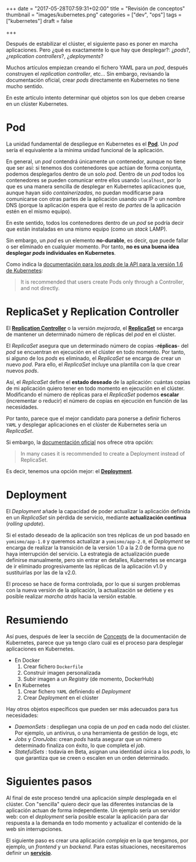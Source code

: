 +++
date = "2017-05-28T07:59:31+02:00"
title = "Revisión de conceptos"
thumbnail = "images/kubernetes.png"
categories = ["dev", "ops"]
tags = ["kubernetes"]
draft = false

+++

Después de estabilizar el clúster, el siguiente paso es poner en marcha aplicaciones. Pero ¿qué es exactamente lo que hay que desplegar?: ¿_pods_?, ¿_replication controllers_?, ¿_deployments_?

Muchos artículos empiezan creando el fichero YAML para un _pod_, después construyen el _replication controller_, etc... Sin embargo, revisando la documentación oficial, crear _pods_ directamente en Kubernetes no tiene mucho sentido.

En este artículo intento determinar qué objetos son los que deben crearse en un clúster Kubernetes.
<!--more-->

# Pod

La unidad fundamental de despliegue en Kubernetes es el [**Pod**](https://kubernetes.io/docs/concepts/workloads/pods/pod-overview/). Un _pod_ sería el equivalente a la mínima unidad funcional de la aplicación.

En general, un _pod_ contendrá únicamente un contenedor, aunque no tiene que ser así: si tenemos dos contenedores que actúan de forma conjunta, podemos desplegarlos dentro de un solo _pod_. Dentro de un _pod_ todos los contenedores se pueden comunicar entre ellos usando `localhost`, por lo que es una manera sencilla de desplegar en Kubernetes aplicaciones que, aunque hayan sido _containerizadas_, no puedan modificarse para comunicarse con otras partes de la aplicación usando una IP o un nombre DNS (porque la aplicación espera que el resto de _partes_ de la aplicación estén en el mismo equipo).

En este sentido, todos los contenedores dentro de un _pod_ se podría decir que están instaladas en una mismo equipo (como un _stack_ LAMP).

Sin embargo, un _pod_ es un elemento **no-durable**, es decir, que puede fallar o ser eliminado en cualquier momento. Por tanto, **no es una buena idea desplegar _pods_ individuales en Kubernetes**.

Como indica la [documentación para los _pods_ de la API para la versión 1.6 de Kubernetes](https://kubernetes.io/docs/api-reference/v1.6/#pod-v1-core):

> It is recommended that users create Pods only through a Controller, and not directly.

# ReplicaSet y Replication Controller

El [**Replication Controller**](https://kubernetes.io/docs/concepts/workloads/controllers/replicationcontroller/) o la versión _mejorada_, el [**ReplicaSet**](https://kubernetes.io/docs/concepts/workloads/controllers/replicaset/) se encarga de mantener un determinado número de réplicas del _pod_ en el clúster.

El _ReplicaSet_ asegura que un determinado número de copias -**réplicas**- del _pod_ se encuentran en ejecución en el clúster en todo momento. Por tanto, si alguno de los _pods_ es eliminado, el _ReplicaSet_ se encarga de crear un nuevo _pod_. Para ello, el _ReplicaSet_ incluye una plantilla con la que crear nuevos _pods_.

Así, el _ReplicaSet_ define el **estado deseado** de la aplicación: cuántas copias de mi aplicación quiero tener en todo momento en ejecución en el clúster.
Modificando el número de réplicas para el _ReplicaSet_ podemos **escalar** (incrementar o reducir) el número de copias en ejecución en función de las necesidades.

Por tanto, parece que el mejor candidato para ponerse a definir ficheros `YAML` y desplegar aplicaciones en el clúster de Kubernetes sería un _ReplicaSet_.

Si embargo, la [documentación oficial](https://kubernetes.io/docs/api-reference/v1.6/#replicaset-v1beta1-extensions) nos ofrece otra opción:

> In many cases it is recommended to create a Deployment instead of ReplicaSet.

Es decir, tenemos una opción mejor: el [**Deployment**](https://kubernetes.io/docs/concepts/workloads/controllers/deployment/).

# Deployment

El _Deployment_ añade la capacidad de poder actualizar la aplicación definida en un _ReplicaSet_ sin pérdida de servicio, mediante **actualización continua** (_rolling update_).

Si el estado deseado de la aplicación son tres réplicas de un pod basado en `yomismo/app-1.0` y queremos actualizar a `yomismo/app-2.0`, el _Deployment_ se encarga de realizar la transición de la versión 1.0 a la 2.0 de forma que no haya interrupción del servicio. La estrategia de actualización puede definirse manualmente, pero sin entrar en detalles, Kubernetes se encarga de ir eliminado progresivamente las réplicas de la aplicación v1.0 y sustituirlas por las de la v2.0.

El proceso se hace de forma controlada, por lo que si surgen problemas con la nueva versión de la aplicación, la actualización se detiene y es posible realizar _marcha atrás_ hacia la versión estable.

# Resumiendo

Así pues, después de leer la sección de [Concepts](https://kubernetes.io/docs/concepts/) de la documentación de Kubernetes, parece que ya tengo claro cuál es el proceso para desplegar aplicaciones en Kubernetes.

* En Docker
   1. Crear fichero `Dockerfile`
   1. Construir imagen personalizada
   1. Subir imagen a un _Registry_ (de momento, DockerHub)
* En Kubernetes
   1. Crear fichero `YAML` definiendo el _Deployment_
   1. Crear _Deployment_ en el clúster

Hay otros objetos específicos que pueden ser más adecuados para tus necesidades:

* _DaemonSets_ : despliegan una copia de un _pod_ en cada nodo del clúster. Por ejemplo, un antivirus, o una herramienta de gestión de logs, etc
* _Jobs_ y _CronJobs_: crean _pods_ hasta asegurar que un número determinado finaliza con éxito, lo que completa el _job_.
* _StatefulSets_ : todavía en Beta, asignan una identidad única a los _pods_, lo que garantiza que se creen o escalen en un orden determinado.

# Siguientes pasos

Al final de este proceso tendré una aplicación _simple_ desplegada en el clúster. Con "sencilla" quiero decir que las diferentes instancias de la aplicación actuan de forma independiente. Un ejemplo sería un servidor web: con el _deployment_ sería posible escalar la aplicación para dar respuesta a la demanda en todo momento y actualizar el contenido de la web sin interrupciones.

El siguiente paso es crear una aplicación _compleja_ en la que tengamos, por ejemplo, un _frontend_ y un _backend_. Para estas situaciones, necesitaremos definir un [**servicio**](https://kubernetes.io/docs/concepts/services-networking/service/).
